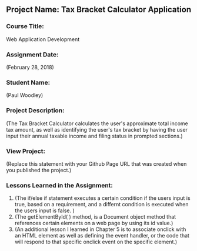 ## Project Name:  Tax Bracket Calculator Application

### Course Title:
Web Application Development

### Assignment Date:  
(February 28, 2018)

### Student Name:  
(Paul Woodley)

### Project Description:
(The Tax Bracket Calculator calculates the user's approximate total income tax amount, as well as identifying the user's tax bracket by having the user input their annual taxable income and filing status in prompted sections.)

### View Project:
(Replace this statement with your Github Page URL that was created when you 
 published the project.)

### Lessons Learned in the Assignment:
1. (The if/else if statement executes a certain condition if the users input is true, based on a requirement, and a differnt condition is executed when  the users input is false. )
2. (The getElementById( ) method, is a Document object method that references certain elements
on a web page by using its id value.)
3. (An additional lesson I learned in Chapter 5 is to associate onclick with an HTML element as well as defining the event handler, or the code that will respond to that specific onclick event on the specific element.)

